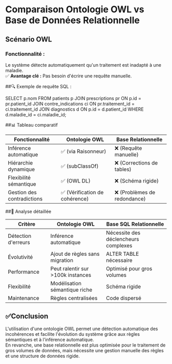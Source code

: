 # Comparaison Ontologie OWL vs Base de Données Relationnelle

## Scénario OWL
### Fonctionnalité :
Le système détecte automatiquement qu'un traitement est inadapté à une maladie.  
✅ **Avantage clé :** Pas besoin d'écrire une requête manuelle.


##🔍 Exemple de requête SQL :

SELECT p.nom  FROM patients p    JOIN prescriptions pr ON p.id = pr.patient_id  JOIN contre_indications ci ON pr.traitement_id = ci.traitement_id  JOIN diagnostics d ON p.id = d.patient_id  WHERE d.maladie_id = ci.maladie_id;

##📊 Tableau comparatif


| Fonctionnalité               | Ontologie OWL                    | Base Relationnelle            |
|------------------------------|-----------------------------------|-------------------------------|
| Inférence automatique         | ✅ (via Raisonneur)               | ❌ (Requête manuelle)         |
| Hiérarchie dynamique          | ✅ (subClassOf)                   | ❌ (Corrections de tables)    |
| Flexibilité sémantique        | ✅ (OWL DL)                       | ❌ (Schéma rigide)            |
| Gestion des contradictions    | ✅ (Vérification de cohérence)    | ❌ (Problèmes de redondance)  |

##🔎 Analyse détaillée


| Critère                        | Ontologie OWL                       | Base SQL Relationnelle         |
|---------------------------------|--------------------------------------|--------------------------------|
| Détection d'erreurs            | Inférence automatique               | Nécessite des déclencheurs complexes |
| Évolutivité                    | Ajout de règles sans migration      | ALTER TABLE nécessaire         |
| Performance                    | Peut ralentir sur >100k instances    | Optimisé pour gros volumes    |
| Flexibilité                    | Modélisation sémantique riche       | Schéma rigide                 |
| Maintenance                    | Règles centralisées                 | Code dispersé                 |



## ✅Conclusion

L'utilisation d'une ontologie OWL permet une détection automatique des incohérences et facilite l'évolution du système grâce aux règles sémantiques et à l'inférence automatique.  
En revanche, une base relationnelle est plus optimisée pour le traitement de gros volumes de données, mais nécessite une gestion manuelle des règles et une structure de données rigide.

